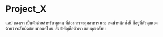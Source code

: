 # Project_X
แอป ของเรา เป็นตัวช่วยสำหรับทุกคน ที่ต้องการจะคุมอาหาร และ ลดน้ำหนักทั้งนี้ ก็อยู่ที่ตัวคุณเองด้วยว่าจะรับผิดชอบมากแค่ไหน สิ่งสำคัญคือตัวเรา ขอบคุณครับบ
